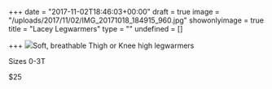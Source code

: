 +++
date = "2017-11-02T18:46:03+00:00"
draft = true
image = "/uploads/2017/11/02/IMG_20171018_184915_960.jpg"
showonlyimage = true
title = "Lacey Legwarmers"
type = ""
undefined = []

+++
![](/uploads/2017/11/02/IMG_20171018_184915_960.jpg)Soft, breathable Thigh or Knee high legwarmers

Sizes 0-3T

\$25